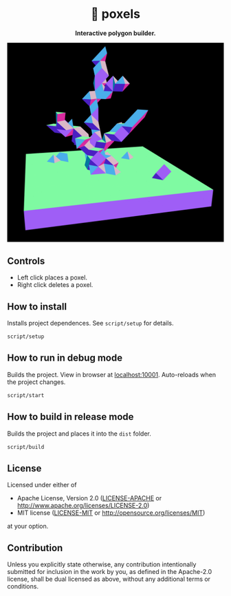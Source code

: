 <div align="center">
<h1>🔷 poxels</h1>
  <p>
    <strong>Interactive polygon builder.</strong>
  </p>
  <a href="https://poxels-7ca07.web.app/">
    <img src="images/poxels.png" />
  </a>
</div>

## Controls

- Left click places a poxel.
- Right click deletes a poxel.

## How to install

Installs project dependences. See `script/setup` for details.

```sh
script/setup
```

## How to run in debug mode

Builds the project. View in browser at [localhost:10001](http://localhost:10001/). Auto-reloads when the project changes.

```sh
script/start
```

## How to build in release mode

Builds the project and places it into the `dist` folder.

```sh
script/build
```

## License

Licensed under either of

- Apache License, Version 2.0
  ([LICENSE-APACHE](LICENSE-APACHE) or http://www.apache.org/licenses/LICENSE-2.0)
- MIT license
  ([LICENSE-MIT](LICENSE-MIT) or http://opensource.org/licenses/MIT)

at your option.

## Contribution

Unless you explicitly state otherwise, any contribution intentionally submitted
for inclusion in the work by you, as defined in the Apache-2.0 license, shall be
dual licensed as above, without any additional terms or conditions.
